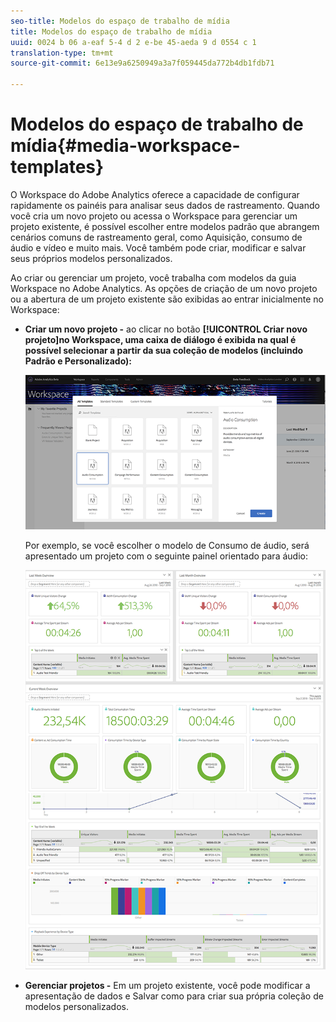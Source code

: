 ```yaml
---
seo-title: Modelos do espaço de trabalho de mídia
title: Modelos do espaço de trabalho de mídia
uuid: 0024 b 06 a-eaf 5-4 d 2 e-be 45-aeda 9 d 0554 c 1
translation-type: tm+mt
source-git-commit: 6e13e9a6250949a3a7f059445da772b4db1fdb71

---
```



# Modelos do espaço de trabalho de mídia{#media-workspace-templates}

O Workspace do Adobe Analytics oferece a capacidade de configurar rapidamente os painéis para analisar seus dados de rastreamento. Quando você cria um novo projeto ou acessa o Workspace para gerenciar um projeto existente, é possível escolher entre modelos padrão que abrangem cenários comuns de rastreamento geral, como Aquisição, consumo de áudio e vídeo e muito mais. Você também pode criar, modificar e salvar seus próprios modelos personalizados.

Ao criar ou gerenciar um projeto, você trabalha com modelos da guia Workspace no Adobe Analytics. As opções de criação de um novo projeto ou a abertura de um projeto existente são exibidas ao entrar inicialmente no Workspace:

* **Criar um novo projeto -** ao clicar no botão **[!UICONTROL Criar novo projeto]no Workspace, uma caixa de diálogo é exibida na qual é possível selecionar a partir da sua coleção de modelos (incluindo Padrão e Personalizado):**

   ![](assets/all-templates-audio.png)

   Por exemplo, se você escolher o modelo de Consumo de áudio, será apresentado um projeto com o seguinte painel orientado para áudio:

   ![](assets/aa-workspace.png)

* **Gerenciar projetos -** Em um projeto existente, você pode modificar a apresentação de dados e Salvar como para criar sua própria coleção de modelos personalizados.

